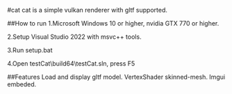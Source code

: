 #cat
cat is a simple vulkan renderer with gltf supported.

##How to run
1.Microsoft Windows 10 or higher, nvidia GTX 770 or higher.

2.Setup Visual Studio 2022 with msvc++ tools.

3.Run setup.bat

4.Open testCat\build64\testCat.sln, press F5


##Features
Load and display gltf model.
VertexShader skinned-mesh.
Imgui embeded.
